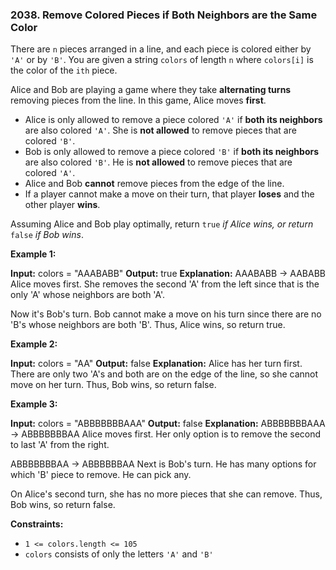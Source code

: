 ### 2038\. Remove Colored Pieces if Both Neighbors are the Same Color

There are `n` pieces arranged in a line, and each piece is colored either by `'A'` or by `'B'`. You are given a string `colors` of length `n` where `colors[i]` is the color of the `ith` piece.

Alice and Bob are playing a game where they take **alternating turns** removing pieces from the line. In this game, Alice moves **first**.

*   Alice is only allowed to remove a piece colored `'A'` if **both its neighbors** are also colored `'A'`. She is **not allowed** to remove pieces that are colored `'B'`.
*   Bob is only allowed to remove a piece colored `'B'` if **both its neighbors** are also colored `'B'`. He is **not allowed** to remove pieces that are colored `'A'`.
*   Alice and Bob **cannot** remove pieces from the edge of the line.
*   If a player cannot make a move on their turn, that player **loses** and the other player **wins**.

Assuming Alice and Bob play optimally, return `true` _if Alice wins, or return_ `false` _if Bob wins_.

**Example 1:**

**Input:** colors = "AAABABB"
**Output:** true
**Explanation:**
AAABABB -> AABABB
Alice moves first.
She removes the second 'A' from the left since that is the only 'A' whose neighbors are both 'A'.

Now it's Bob's turn.
Bob cannot make a move on his turn since there are no 'B's whose neighbors are both 'B'.
Thus, Alice wins, so return true.

**Example 2:**

**Input:** colors = "AA"
**Output:** false
**Explanation:**
Alice has her turn first.
There are only two 'A's and both are on the edge of the line, so she cannot move on her turn.
Thus, Bob wins, so return false.

**Example 3:**

**Input:** colors = "ABBBBBBBAAA"
**Output:** false
**Explanation:**
ABBBBBBBAAA -> ABBBBBBBAA
Alice moves first.
Her only option is to remove the second to last 'A' from the right.

ABBBBBBBAA -> ABBBBBBAA
Next is Bob's turn.
He has many options for which 'B' piece to remove. He can pick any.

On Alice's second turn, she has no more pieces that she can remove.
Thus, Bob wins, so return false.

**Constraints:**

*   `1 <= colors.length <= 105`
*   `colors` consists of only the letters `'A'` and `'B'`
